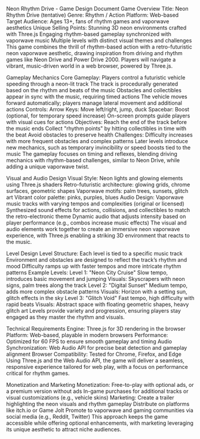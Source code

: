 Neon Rhythm Drive - Game Design Document
Game Overview
Title: Neon Rhythm Drive (tentative)
Genre: Rhythm / Action
Platform: Web-based
Target Audience: Ages 13+, fans of rhythm games and vaporwave aesthetics
Unique Selling Points:
Stunning 3D neon environments crafted with Three.js
Engaging rhythm-based gameplay synchronized with vaporwave music
Multiple levels with distinct visual themes and challenges
This game combines the thrill of rhythm-based action with a retro-futuristic neon vaporwave aesthetic, drawing inspiration from driving and rhythm games like Neon Drive and Power Drive 2000. Players will navigate a vibrant, music-driven world in a web browser, powered by Three.js.

Gameplay Mechanics
Core Gameplay:
Players control a futuristic vehicle speeding through a neon-lit track
The track is procedurally generated based on the rhythm and beats of the music
Obstacles and collectibles appear in sync with the music, requiring timed actions
The vehicle moves forward automatically; players manage lateral movement and additional actions
Controls:
Arrow Keys: Move left/right, jump, duck
Spacebar: Boost (optional, for temporary speed increase)
On-screen prompts guide players with visual cues for actions
Objectives:
Reach the end of the track before the music ends
Collect "rhythm points" by hitting collectibles in time with the beat
Avoid obstacles to preserve health
Challenges:
Difficulty increases with more frequent obstacles and complex patterns
Later levels introduce new mechanics, such as temporary invincibility or speed boosts tied to the music
The gameplay focuses on timing and reflexes, blending driving mechanics with rhythm-based challenges, similar to Neon Drive, while adding a unique vaporwave twist.

Visual and Audio Design
Visual Style:
Neon lights and glowing elements using Three.js shaders
Retro-futuristic architecture: glowing grids, chrome surfaces, geometric shapes
Vaporwave motifs: palm trees, sunsets, glitch art
Vibrant color palette: pinks, purples, blues
Audio Design:
Vaporwave music tracks with varying tempos and complexities (original or licensed)
Synthesized sound effects for actions, collisions, and collectibles to match the retro-electronic theme
Dynamic audio that adjusts intensity based on player performance (e.g., combos increase music effects)
The visual and audio elements work together to create an immersive neon vaporwave experience, with Three.js enabling a striking 3D environment that reacts to the music.

Level Design
Level Structure:
Each level is tied to a specific music track
Environment and obstacles are designed to reflect the track’s rhythm and mood
Difficulty ramps up with faster tempos and more intricate rhythm patterns
Example Levels:
Level 1: "Neon City Cruise"
Slow tempo, introduces basic movement and jumping
Visuals: Skyscrapers with neon signs, palm trees along the track
Level 2: "Digital Sunset"
Medium tempo, adds more complex obstacle patterns
Visuals: Horizon with a setting sun, glitch effects in the sky
Level 3: "Glitch Void"
Fast tempo, high difficulty with rapid beats
Visuals: Abstract space with floating geometric shapes, heavy glitch art
Levels provide variety and progression, ensuring players stay engaged as they master the rhythm and visuals.

Technical Requirements
Engine: Three.js for 3D rendering in the browser
Platform: Web-based, playable in modern browsers
Performance: Optimized for 60 FPS to ensure smooth gameplay and timing
Audio Synchronization: Web Audio API for precise beat detection and gameplay alignment
Browser Compatibility: Tested for Chrome, Firefox, and Edge
Using Three.js and the Web Audio API, the game will deliver a seamless, responsive experience tailored for web play, with a focus on performance critical for rhythm games.

Monetization and Marketing
Monetization:
Free-to-play with optional ads, or a premium version without ads
In-game purchases for additional tracks or visual customizations (e.g., vehicle skins)
Marketing:
Create a trailer highlighting the neon visuals and rhythm gameplay
Distribute on platforms like itch.io or Game Jolt
Promote to vaporwave and gaming communities via social media (e.g., Reddit, Twitter)
This approach keeps the game accessible while offering optional enhancements, with marketing leveraging its unique aesthetic to attract niche audiences.